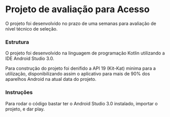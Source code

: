 ﻿# Projeto de avaliação para Acesso

O projeto foi desenvolvido no prazo de uma semanas para avaliação de nível técnico de seleção.

### Estrutura ###

O projeto foi desenvolvido na linguagem de programação Kotlin utilizando a IDE Android Studio 3.0.

Para construção do projeto foi denifido a API 19 (Kit-Kat) minima para a utilização, disponibilizando assim o aplicativo para mais de 90% dos aparelhos Android na atual data do projeto.

### Instruções ###

Para rodar o código bastar ter o Android Studio 3.0 instalado, importar o projeto, e dar play.
